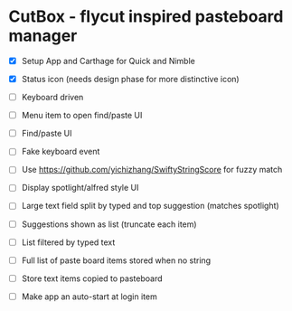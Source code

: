 
# CutBox - flycut inspired pasteboard manager

- [x] Setup App and Carthage for Quick and Nimble
- [x] Status icon (needs design phase for more distinctive icon)
- [ ] Keyboard driven
- [ ] Menu item to open find/paste UI
- [ ] Find/paste UI
- [ ] Fake keyboard event
- [ ] Use https://github.com/yichizhang/SwiftyStringScore for fuzzy match
- [ ] Display spotlight/alfred style UI
- [ ] Large text field split by typed and top suggestion (matches spotlight)
- [ ] Suggestions shown as list (truncate each item)
- [ ] List filtered by typed text
- [ ] Full list of paste board items stored when no string
- [ ] Store text items copied to pasteboard
- [ ] Make app an auto-start at login item

